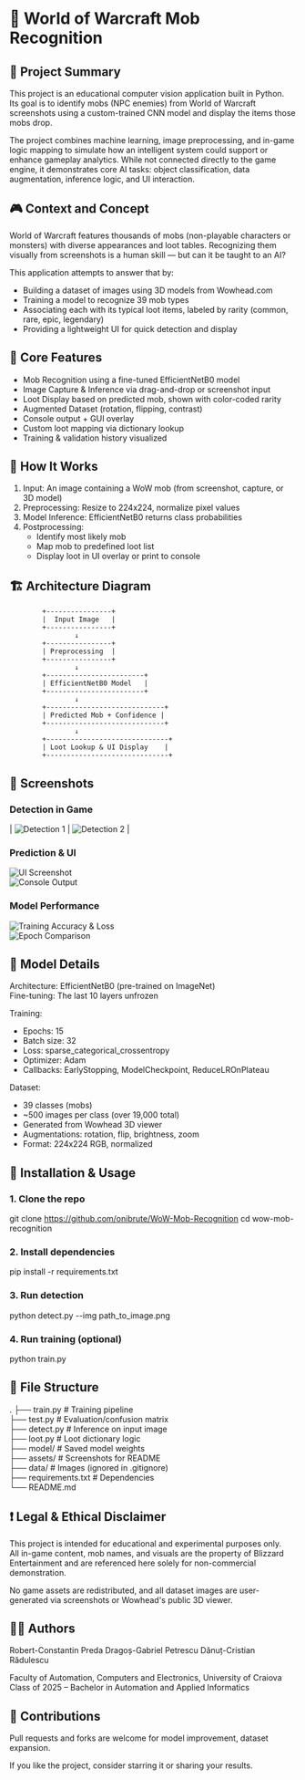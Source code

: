 # 🧠 World of Warcraft Mob Recognition

## 📌 Project Summary

This project is an educational computer vision application built in Python.  
Its goal is to identify mobs (NPC enemies) from World of Warcraft screenshots using a custom-trained CNN model and display the items those mobs drop.

The project combines machine learning, image preprocessing, and in-game logic mapping to simulate how an intelligent system could support or enhance gameplay analytics. While not connected directly to the game engine, it demonstrates core AI tasks: object classification, data augmentation, inference logic, and UI interaction.

## 🎮 Context and Concept

World of Warcraft features thousands of mobs (non-playable characters or monsters) with diverse appearances and loot tables. Recognizing them visually from screenshots is a human skill — but can it be taught to an AI?

This application attempts to answer that by:
- Building a dataset of images using 3D models from Wowhead.com
- Training a model to recognize 39 mob types
- Associating each with its typical loot items, labeled by rarity (common, rare, epic, legendary)
- Providing a lightweight UI for quick detection and display

## 🧩 Core Features

- Mob Recognition using a fine-tuned EfficientNetB0 model
- Image Capture & Inference via drag-and-drop or screenshot input
- Loot Display based on predicted mob, shown with color-coded rarity
- Augmented Dataset (rotation, flipping, contrast)
- Console output + GUI overlay
- Custom loot mapping via dictionary lookup
- Training & validation history visualized

## 🚀 How It Works

1. Input: An image containing a WoW mob (from screenshot, capture, or 3D model)
2. Preprocessing: Resize to 224x224, normalize pixel values
3. Model Inference: EfficientNetB0 returns class probabilities
4. Postprocessing:
   - Identify most likely mob
   - Map mob to predefined loot list
   - Display loot in UI overlay or print to console

## 🏗️ Architecture Diagram

            +----------------+
            |  Input Image   |
            +----------------+
                    ↓
            +----------------+
            | Preprocessing  |
            +----------------+
                    ↓
            +------------------------+
            | EfficientNetB0 Model   |
            +------------------------+
                    ↓
            +-----------------------------+
            | Predicted Mob + Confidence |
            +-----------------------------+
                    ↓
            +------------------------------+
            | Loot Lookup & UI Display    |
            +------------------------------+
            
## 📸 Screenshots

### Detection in Game
| ![Detection 1](assets/detection1.png) | ![Detection 2](assets/detection2.png) |

### Prediction & UI
![UI Screenshot](assets/ui.png)  
![Console Output](assets/test_ouput.png)

### Model Performance
![Training Accuracy & Loss](assets/training_accuracy.png)  
![Epoch Comparison](assets/compare.png)


## 🧠 Model Details

Architecture: EfficientNetB0 (pre-trained on ImageNet)  
Fine-tuning: The last 10 layers unfrozen

Training:
- Epochs: 15
- Batch size: 32
- Loss: sparse_categorical_crossentropy
- Optimizer: Adam
- Callbacks: EarlyStopping, ModelCheckpoint, ReduceLROnPlateau

Dataset:
- 39 classes (mobs)
- ~500 images per class (over 19,000 total)
- Generated from Wowhead 3D viewer
- Augmentations: rotation, flip, brightness, zoom
- Format: 224x224 RGB, normalized

## 🔧 Installation & Usage

### 1. Clone the repo

git clone https://github.com/onibrute/WoW-Mob-Recognition
cd wow-mob-recognition

### 2. Install dependencies

pip install -r requirements.txt

### 3. Run detection

python detect.py --img path_to_image.png

### 4. Run training (optional)

python train.py

## 📁 File Structure

.
├── train.py             # Training pipeline  
├── test.py              # Evaluation/confusion matrix  
├── detect.py            # Inference on input image  
├── loot.py              # Loot dictionary logic  
├── model/               # Saved model weights  
├── assets/              # Screenshots for README  
├── data/                # Images (ignored in .gitignore)  
├── requirements.txt     # Dependencies  
└── README.md

## ❗ Legal & Ethical Disclaimer

This project is intended for educational and experimental purposes only.  
All in-game content, mob names, and visuals are the property of Blizzard Entertainment and are referenced here solely for non-commercial demonstration.

No game assets are redistributed, and all dataset images are user-generated via screenshots or Wowhead's public 3D viewer.

## 👨‍💻 Authors

Robert-Constantin Preda
Dragoș-Gabriel Petrescu
Dănuț-Cristian Rădulescu

Faculty of Automation, Computers and Electronics, University of Craiova  
Class of 2025 – Bachelor in Automation and Applied Informatics

## 🤝 Contributions

Pull requests and forks are welcome for model improvement, dataset expansion.

If you like the project, consider starring it or sharing your results.

